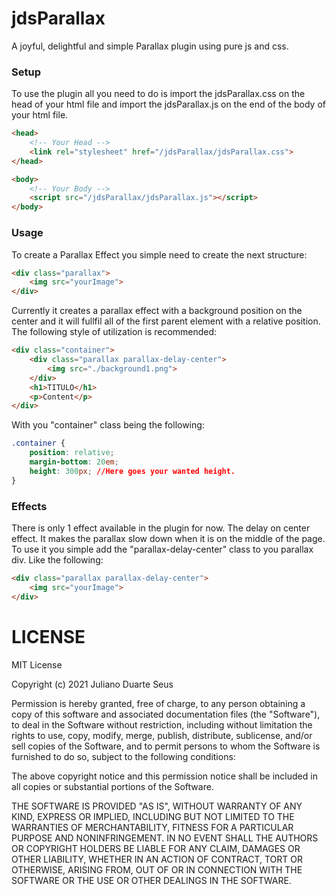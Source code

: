 # jdsParallax
A joyful, delightful and simple Parallax plugin using pure js and css.

### Setup
To use the plugin all you need to do is import the jdsParallax.css on the head of your html file and import the jdsParallax.js on the end of the body of your html file.
```html
<head>
	<!-- Your Head -->
	<link rel="stylesheet" href="/jdsParallax/jdsParallax.css">
</head>
```
```html
<body>
	<!-- Your Body -->
	<script src="/jdsParallax/jdsParallax.js"></script>
</body>
```


### Usage
To create a Parallax Effect you simple need to create the next structure:
```html
<div class="parallax">
	<img src="yourImage">
</div>
```

Currently it creates a parallax effect with a background position on the center and it will fullfil all of the first parent element with a relative position.
The following style of utilization is recommended:
```html
<div class="container">
	<div class="parallax parallax-delay-center">
		<img src="./background1.png">
	</div>
	<h1>TITULO</h1>
	<p>Content</p>
</div>
```
With you "container" class being the following:
```css
.container {
	position: relative;
	margin-bottom: 20em;
	height: 300px; //Here goes your wanted height.
}
```

### Effects
There is only 1 effect available in the plugin for now. The delay on center effect. It makes the parallax slow down when it is on the middle of the page.
To use it you simple add the "parallax-delay-center" class to you parallax div. Like the following:
```html
<div class="parallax parallax-delay-center">
	<img src="yourImage">
</div>
```

LICENSE
======= 

MIT License

Copyright (c) 2021 Juliano Duarte Seus

Permission is hereby granted, free of charge, to any person obtaining a copy
of this software and associated documentation files (the "Software"), to deal
in the Software without restriction, including without limitation the rights
to use, copy, modify, merge, publish, distribute, sublicense, and/or sell
copies of the Software, and to permit persons to whom the Software is
furnished to do so, subject to the following conditions:

The above copyright notice and this permission notice shall be included in all
copies or substantial portions of the Software.

THE SOFTWARE IS PROVIDED "AS IS", WITHOUT WARRANTY OF ANY KIND, EXPRESS OR
IMPLIED, INCLUDING BUT NOT LIMITED TO THE WARRANTIES OF MERCHANTABILITY,
FITNESS FOR A PARTICULAR PURPOSE AND NONINFRINGEMENT. IN NO EVENT SHALL THE
AUTHORS OR COPYRIGHT HOLDERS BE LIABLE FOR ANY CLAIM, DAMAGES OR OTHER
LIABILITY, WHETHER IN AN ACTION OF CONTRACT, TORT OR OTHERWISE, ARISING FROM,
OUT OF OR IN CONNECTION WITH THE SOFTWARE OR THE USE OR OTHER DEALINGS IN THE
SOFTWARE.


